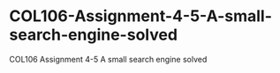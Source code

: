 # COL106-Assignment-4-5-A-small-search-engine-solved
COL106 Assignment 4-5 A small search engine solved
